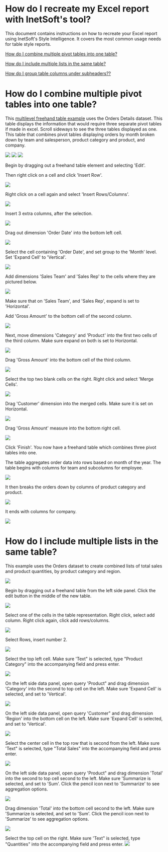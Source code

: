 # How do I recreate my Excel report with InetSoft's tool?

This document contains instructions on how to recreate your Excel report using InetSoft's Style Intelligence. It covers the most common usage needs for table style reports.

[How do I combine multiple pivot tables into one table?](#pivot)

[How do I include multiple lists in the same table?](#lists)

[How do I group table columns under subheaders??](#sub)




# How do I combine multiple pivot tables into one table? <a name="pivot"></a>

 

This   [multilevel freehand table example](https://www.inetsoft.com/public/app/viewer/view/global/Dashboards/Return%20Analysis%20Table)   uses the Orders Details dataset. This table displays the information that would require three separate pivot tables if made in excel. Scroll sideways to see the three tables displayed as one. This table that combines pivot tables displaying orders by month broken down by team and salesperson, product category and product, and company.

![](screenshots/combine-pivot-table-result-highlight.png) ![](screenshots/combine-pivot-table-result1-highlight.png) ![](screenshots/combine-pivot-table-result2-highlight.png)




Begin by dragging out a freehand table element and selecting 'Edit'.

Then right click on a cell and click 'Insert Row'. 

![](screenshots/insert-row-highlight.png)


Right click on a cell again and select 'Insert Rows/Columns'.

![](screenshots/insert-rows-columns-highlight.png)


Insert 3 extra columns, after the selection.

![](screenshots/insert-extra-rows-columns-highlight.png)

Drag out dimension 'Order Date' into the bottom left cell. 

![](screenshots/order-date-into-bottom-left-column-highlight.png)

Select the cell containing 'Order Date', and set group to the 'Month' level. Set 'Expand Cell' to 'Vertical'.

![](screenshots/set-grouping-to-by-month-highlight.png)



Add dimensions 'Sales Team' and 'Sales Rep' to the cells where they are pictured below.

![](screenshots/add-sales-team-highlight.png)





Make sure that on 'Sales Team', and 'Sales Rep', expand is set to 'Horizontal'.

Add 'Gross Amount' to the bottom cell of the second column.

![](screenshots/add-gross-amount-dimension-highlight.png)

Next, move dimensions 'Category' and 'Product' into the first two cells of the third column. Make sure expand on both is set to Horizontal.

![](screenshots/move-in-category-and-product-highlight.png)



Drag 'Gross Amount' into the bottom cell of the third column.

![](screenshots/drag-out-gross-amount-again-highlight.png)

Select the top two blank cells on the right. Right click  and select 'Merge Cells'.

![](screenshots/merge_cells-highlight.png)

Drag 'Customer' dimension into the merged cells. Make sure it is set on Horizontal.

![](screenshots/drag-customer-into-fourth-space-highlight.png)


Drag 'Gross Amount' measure into the bottom right cell.

![](screenshots/drag-gross-amount-into-fourth-highlight.png)

Click 'Finish'. You now have a freehand table which combines three pivot tables into one.

The table aggregates order data into rows based on month of the year. The table begins with columns for team and subcolumns for employee.

![](screenshots/combine-pivot-table-result-highlight.png)

It then breaks the orders down by columns of product category and product.

![](screenshots/combine-pivot-table-result1-highlight.png)

It ends with columns for company.

![](screenshots/combine-pivot-table-result2-highlight.png)

# How do I include multiple lists in the same table? <a name="lists"></a>

This example uses the Orders dataset to create combined lists of total sales and product quantities, by product category and region.

![](screenshots/combined-lists.PNG)

Begin by dragging out a freehand table from the left side panel. Click the edit button in the middle of the new table.

![](screenshots/drag-out-freehand-table.PNG)

Select one of the cells in the table representation. Right click, select add column. Right click again, click add rows/columns.

![](screenshots/right-click-menu.PNG)

Select Rows, insert number 2.

![](screenshots/insert-two-rows.PNG)

Select the top left cell. Make sure 'Text" is selected, type "Product Category" into the accompanying field and press enter.

![](screenshots/insert-category-label.PNG)

 On the left side data panel, open query 'Product" and drag dimension 'Category' into the second to top cell on the left. Make sure 'Expand Cell' is selected, and set to 'Vertical'.
 
![](screenshots/drag-category-into-cell.PNG)

 On the left side data panel, open query 'Customer" and drag dimension 'Region' into the bottom cell on the left. Make sure 'Expand Cell' is selected, and set to 'Vertical'.

![](screenshots/drag-region-into-cell.PNG)

Select the center cell in the top row that is second from the left. Make sure 'Text" is selected, type "Total Sales" into the accompanying field and press enter.

![](screenshots/enter-sales-label.PNG)

 On the left side data panel, open query 'Product" and drag dimension 'Total' into the second to top cell second to the left. Make sure 'Summarize is selected, and set to 'Sum'. Click the pencil icon next to 'Summarize' to see aggregation options.

![](screenshots/drag-product-total-into-cell.PNG)

Drag dimension 'Total' into the bottom cell second to the left. Make sure 'Summarize is selected, and set to 'Sum'. Click the pencil icon next to 'Summarize' to see aggregation options.

![](screenshots/drag-product-total-into-bottom-cell.PNG)

Select the top cell on the right. Make sure 'Text" is selected, type "Quantities" into the accompanying field and press enter.
![](screenshots/enter-quantities-label.PNG)
